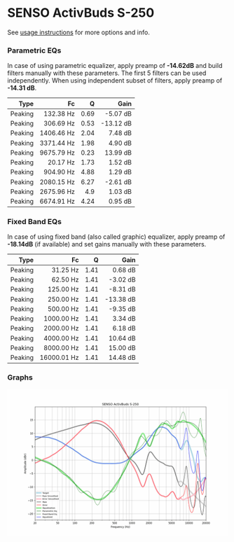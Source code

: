 # SENSO ActivBuds S-250
See [usage instructions](https://github.com/jaakkopasanen/AutoEq#usage) for more options and info.

### Parametric EQs
In case of using parametric equalizer, apply preamp of **-14.62dB** and build filters manually
with these parameters. The first 5 filters can be used independently.
When using independent subset of filters, apply preamp of **-14.31 dB**.

| Type    | Fc         |    Q | Gain      |
|--------:|-----------:|-----:|----------:|
| Peaking | 132.38 Hz  | 0.69 | -5.07 dB  |
| Peaking | 306.69 Hz  | 0.53 | -13.12 dB |
| Peaking | 1406.46 Hz | 2.04 | 7.48 dB   |
| Peaking | 3371.44 Hz | 1.98 | 4.90 dB   |
| Peaking | 9675.79 Hz | 0.23 | 13.99 dB  |
| Peaking | 20.17 Hz   | 1.73 | 1.52 dB   |
| Peaking | 904.90 Hz  | 4.88 | 1.29 dB   |
| Peaking | 2080.15 Hz | 6.27 | -2.61 dB  |
| Peaking | 2675.96 Hz | 4.9  | 1.03 dB   |
| Peaking | 6674.91 Hz | 4.24 | 0.95 dB   |

### Fixed Band EQs
In case of using fixed band (also called graphic) equalizer, apply preamp of **-18.14dB**
(if available) and set gains manually with these parameters.

| Type    | Fc          |    Q | Gain      |
|--------:|------------:|-----:|----------:|
| Peaking | 31.25 Hz    | 1.41 | 0.68 dB   |
| Peaking | 62.50 Hz    | 1.41 | -3.02 dB  |
| Peaking | 125.00 Hz   | 1.41 | -8.31 dB  |
| Peaking | 250.00 Hz   | 1.41 | -13.38 dB |
| Peaking | 500.00 Hz   | 1.41 | -9.35 dB  |
| Peaking | 1000.00 Hz  | 1.41 | 3.34 dB   |
| Peaking | 2000.00 Hz  | 1.41 | 6.18 dB   |
| Peaking | 4000.00 Hz  | 1.41 | 10.64 dB  |
| Peaking | 8000.00 Hz  | 1.41 | 15.00 dB  |
| Peaking | 16000.01 Hz | 1.41 | 14.48 dB  |

### Graphs
![](./SENSO%20ActivBuds%20S-250.png)